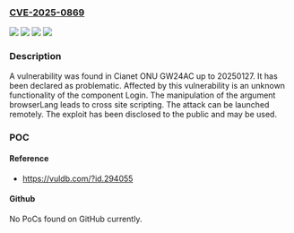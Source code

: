 ### [CVE-2025-0869](https://cve.mitre.org/cgi-bin/cvename.cgi?name=CVE-2025-0869)
![](https://img.shields.io/static/v1?label=Product&message=ONU%20GW24AC&color=blue)
![](https://img.shields.io/static/v1?label=Version&message=%3D%2020250127%20&color=brighgreen)
![](https://img.shields.io/static/v1?label=Vulnerability&message=Code%20Injection&color=brighgreen)
![](https://img.shields.io/static/v1?label=Vulnerability&message=Cross%20Site%20Scripting&color=brighgreen)

### Description

A vulnerability was found in Cianet ONU GW24AC up to 20250127. It has been declared as problematic. Affected by this vulnerability is an unknown functionality of the component Login. The manipulation of the argument browserLang leads to cross site scripting. The attack can be launched remotely. The exploit has been disclosed to the public and may be used.

### POC

#### Reference
- https://vuldb.com/?id.294055

#### Github
No PoCs found on GitHub currently.

